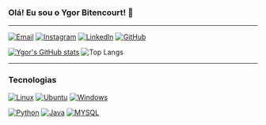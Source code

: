 ### Olá! Eu sou o Ygor Bitencourt! 👋
_____________________________________________________________________________________________________________________________________________________________________________
[![Email](https://img.shields.io/badge/Gmail-D14836?style=for-the-badge&logo=gmail&logoColor=white)](https://www.ygorb.dev@gmail.com) 
[![Instagram](https://img.shields.io/badge/Instagram-E4405F?style=for-the-badge&logo=instagram&logoColor=white
)](https://www.instagram.com/ygor.bitencourt.125/)
[![Linkedln](https://img.shields.io/badge/LinkedIn-0077B5?style=for-the-badge&logo=linkedin&logoColor=white
)](https://www.linkedin.com/in/ygor-bitencourt-2438332a4/)
[![GitHub](https://img.shields.io/badge/GitHub-100000?style=for-the-badge&logo=github&logoColor=white
)](https://github.com/YgorBDev)

[![Ygor's GitHub stats](https://github-readme-stats.vercel.app/api?username=anuraghazra)](https://github.com/YgorBDev/github-readme-stats)
![Top Langs](https://github-readme-stats.vercel.app/api/top-langs/?username=YgorBDev&layout=compact)
_____________________________________________________________________________________________________________________________________________________________________________

### Tecnologias

[![Linux](https://img.shields.io/badge/Linux-FCC624?style=for-the-badge&logo=linux&logoColor=black)]()
[![Ubuntu](https://img.shields.io/badge/Ubuntu-E95420?style=for-the-badge&logo=ubuntu&logoColor=white)]()
[![Windows](https://img.shields.io/badge/Windows-0078D6?style=for-the-badge&logo=windows&logoColor=white)]()


[![Python](https://img.shields.io/badge/Python-3776AB?style=for-the-badge&logo=python&logoColor=white)]()
[![Java](https://img.shields.io/badge/Java-ED8B00?style=for-the-badge&logo=openjdk&logoColor=white)]()
[![MYSQL](https://img.shields.io/badge/MySQL-00000F?style=for-the-badge&logo=mysql&logoColor=white)]()

